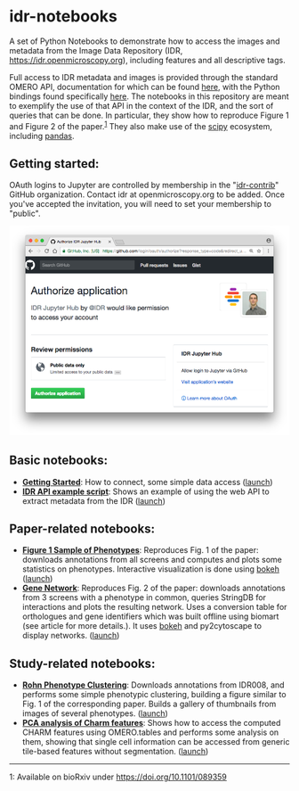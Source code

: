 # idr-notebooks

A set of Python Notebooks to demonstrate how to access the images and metadata from the Image Data Repository (IDR, https://idr.openmicroscopy.org), including features and all descriptive tags.

Full access to IDR metadata and images is provided through the standard OMERO API, documentation for which can be found [here](https://www.openmicroscopy.org/site/support/omero5.2/developers/), with the Python bindings found specifically [here](https://www.openmicroscopy.org/site/support/omero5.2/developers/Python.html). The notebooks in this repository are meant to exemplify the use of that API in the context of the IDR, and the sort of queries that can be done. In particular, they show how to reproduce Figure 1 and Figure 2 of the paper.<sup>[1](#footnote1)</sup> They also make use of the [scipy](https://www.scipy.org/) ecosystem, including [pandas](pandas.pydata.org).

## Getting started: ##

OAuth logins to Jupyter are controlled by membership in the "[idr-contrib](https://github.com/idr-contrib)" GitHub organization.
Contact idr at openmicroscopy.org to be added.
Once you've accepted the invitation, you will need to set your membership to "public".

![oauth login](/includes/login_1.png?raw=true "OAuth login")

## Basic notebooks:

- **[Getting Started](notebooks/Getting_Started.ipynb)**: How to connect, some simple data access
   ([launch](https://idr.openmicroscopy.org/jupyter/user/x/notebooks/notebooks/Getting_Started.ipynb))
- **[IDR API example script](notebooks/IDR_API_example_script.ipynb)**:
   Shows an example of using the web API to extract metadata from the IDR
   ([launch](https://idr.openmicroscopy.org/jupyter/user/x/notebooks/notebooks/IDR_API_example_script.ipynb))

## Paper-related notebooks:

- **[Figure 1 Sample of Phenotypes](notebooks/Figure_1_Sampling_of_Phenotypes.ipynb)**:
  Reproduces Fig. 1 of the paper: downloads annotations from all screens and computes and plots some statistics
  on phenotypes. Interactive visualization is done using [bokeh](bokeh.pydata.org/)
   ([launch](https://idr.openmicroscopy.org/jupyter/user/x/notebooks/notebooks/Figure_1_Sampling_of_Phenotypes.ipynb))
- **[Gene Network](notebooks/GeneNetwork.ipynb)**: Reproduces Fig. 2 of the paper: downloads annotations from 3 screens
  with a phenotype in common, queries StringDB for interactions and plots the resulting network.
  Uses a conversion table for orthologues and gene identifiers which was built offline using biomart
  (see article for more details.). It uses [bokeh](bokeh.pydata.org/) and py2cytoscape to display networks.
   ([launch](https://idr.openmicroscopy.org/jupyter/user/x/notebooks/notebooks/GeneNetwork.ipynb))

## Study-related notebooks:

- **[Rohn Phenotype Clustering](notebooks/RohnPhenotypeClustering.ipynb)**:
  Downloads annotations from IDR008, and performs some simple phenotypic clustering, building a figure
  similar to Fig. 1 of the corresponding paper. Builds a gallery of thumbnails from images of several phenotypes.
   ([launch](https://idr.openmicroscopy.org/jupyter/user/x/notebooks/notebooks/RohnPhenotypeClustering.ipynb))
- **[PCA analysis of Charm features](notebooks/PCAanalysisOfCharmFeatures.ipynb)**:
  Shows how to access the computed CHARM features using OMERO.tables
  and performs some analysis on them, showing that single cell information can be accessed from generic tile-based features
  without segmentation.
   ([launch](https://idr.openmicroscopy.org/jupyter/user/x/notebooks/notebooks/PCAanalysisOfCharmFeatures.ipynb))

----

<a name="footnote1">1</a>: Available on bioRxiv under https://doi.org/10.1101/089359
